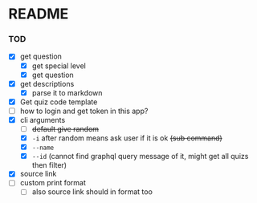 # README #

### TOD ###

  * [x] get question
    * [x] get special level
    * [x] get question
  * [x] get descriptions
    * [x] parse it to markdown
  * [x] Get quiz code template
  * [ ] how to login and get token in this app?
  * [x] cli arguments
    * [ ] ~~default give random~~
    * [x] `-i` after random means ask user if it is ok ~~(sub command)~~
    * [x] `--name`
    * [x] `--id` (cannot find graphql query message of it, might get all quizs then filter)
  * [x] source link
  * [ ] custom print format
    * [ ] also source link should in format too
